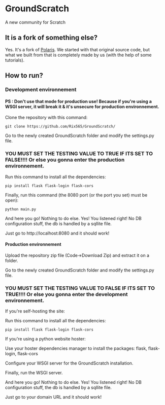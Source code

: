 # GroundScratch
A new community for Scratch
## It is a fork of something else?
Yes. It's a fork of <a href="https://github.com/JTechnologies/Polaris/">Polaris</a>.
We started with that original source code, but what we built from that is completely made by us (with the help of some tutorials).
## How to run?
### Development environnement
#### PS : Don't use that mode for production use! Because if you're using a WSGI server, it will break it & it's unsecure for production environnement.
Clone the repository with this command:

`git clone https://github.com/Rix565/GroundScratch/`

Go to the newly created GroundScratch folder and modify the settings.py file.
### YOU MUST SET THE TESTING VALUE TO TRUE IF ITS SET TO FALSE!!!! Or else you gonna enter the production environnement.

Run this command to install all the dependencies:

`pip install flask flask-login flask-cors`

Finally, run this command (the 8080 port (or the port you set) must be open):

`python main.py`

And here you go! Nothing to do else. Yes! You listened right! No DB configuration stuff, the db is handled by a sqllite file.

Just go to http://localhost:8080 and it should work!
#### Production environnement
Upload the repository zip file (Code->Download Zip) and extract it on a folder.

Go to the newly created GroundScratch folder and modify the settings.py file.

### YOU MUST SET THE TESTING VALUE TO FALSE IF ITS SET TO TRUE!!!! Or else you gonna enter the development environnement.

If you're self-hosting the site:

Run this command to install all the dependencies:

`pip install flask flask-login flask-cors`

If you're using a python website hoster:

Use your hoster dependencies manager to install the packages: flask, flask-login, flask-cors

Configure your WSGI server for the GroundScratch installation.

Finally, run the WSGI server.

And here you go! Nothing to do else. Yes! You listened right! No DB configuration stuff, the db is handled by a sqllite file.

Just go to your domain URL and it should work!
